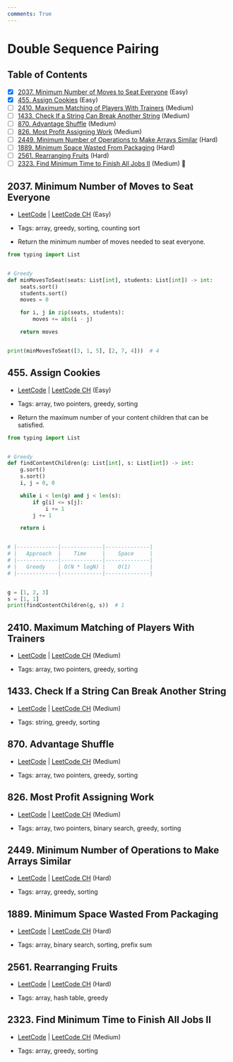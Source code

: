 ```yaml
---
comments: True
---
```


# Double Sequence Pairing

## Table of Contents

- [x] [2037. Minimum Number of Moves to Seat Everyone](https://leetcode.cn/problems/minimum-number-of-moves-to-seat-everyone/) (Easy)
- [x] [455. Assign Cookies](https://leetcode.cn/problems/assign-cookies/) (Easy)
- [ ] [2410. Maximum Matching of Players With Trainers](https://leetcode.cn/problems/maximum-matching-of-players-with-trainers/) (Medium)
- [ ] [1433. Check If a String Can Break Another String](https://leetcode.cn/problems/check-if-a-string-can-break-another-string/) (Medium)
- [ ] [870. Advantage Shuffle](https://leetcode.cn/problems/advantage-shuffle/) (Medium)
- [ ] [826. Most Profit Assigning Work](https://leetcode.cn/problems/most-profit-assigning-work/) (Medium)
- [ ] [2449. Minimum Number of Operations to Make Arrays Similar](https://leetcode.cn/problems/minimum-number-of-operations-to-make-arrays-similar/) (Hard)
- [ ] [1889. Minimum Space Wasted From Packaging](https://leetcode.cn/problems/minimum-space-wasted-from-packaging/) (Hard)
- [ ] [2561. Rearranging Fruits](https://leetcode.cn/problems/rearranging-fruits/) (Hard)
- [ ] [2323. Find Minimum Time to Finish All Jobs II](https://leetcode.cn/problems/find-minimum-time-to-finish-all-jobs-ii/) (Medium) 👑

## 2037. Minimum Number of Moves to Seat Everyone

-   [LeetCode](https://leetcode.com/problems/minimum-number-of-moves-to-seat-everyone/) | [LeetCode CH](https://leetcode.cn/problems/minimum-number-of-moves-to-seat-everyone/) (Easy)

-   Tags: array, greedy, sorting, counting sort
-   Return the minimum number of moves needed to seat everyone.

```python title="2037. Minimum Number of Moves to Seat Everyone - Python Solution"
from typing import List


# Greedy
def minMovesToSeat(seats: List[int], students: List[int]) -> int:
    seats.sort()
    students.sort()
    moves = 0

    for i, j in zip(seats, students):
        moves += abs(i - j)

    return moves


print(minMovesToSeat([3, 1, 5], [2, 7, 4]))  # 4

```

## 455. Assign Cookies

-   [LeetCode](https://leetcode.com/problems/assign-cookies/) | [LeetCode CH](https://leetcode.cn/problems/assign-cookies/) (Easy)

-   Tags: array, two pointers, greedy, sorting
-   Return the maximum number of your content children that can be satisfied.

```python title="455. Assign Cookies - Python Solution"
from typing import List


# Greedy
def findContentChildren(g: List[int], s: List[int]) -> int:
    g.sort()
    s.sort()
    i, j = 0, 0

    while i < len(g) and j < len(s):
        if g[i] <= s[j]:
            i += 1
        j += 1

    return i


# |-------------|-------------|--------------|
# |   Approach  |    Time     |    Space     |
# |-------------|-------------|--------------|
# |   Greedy    | O(N * logN) |    O(1)      |
# |-------------|-------------|--------------|


g = [1, 2, 3]
s = [1, 1]
print(findContentChildren(g, s))  # 1

```

## 2410. Maximum Matching of Players With Trainers

-   [LeetCode](https://leetcode.com/problems/maximum-matching-of-players-with-trainers/) | [LeetCode CH](https://leetcode.cn/problems/maximum-matching-of-players-with-trainers/) (Medium)

-   Tags: array, two pointers, greedy, sorting

## 1433. Check If a String Can Break Another String

-   [LeetCode](https://leetcode.com/problems/check-if-a-string-can-break-another-string/) | [LeetCode CH](https://leetcode.cn/problems/check-if-a-string-can-break-another-string/) (Medium)

-   Tags: string, greedy, sorting

## 870. Advantage Shuffle

-   [LeetCode](https://leetcode.com/problems/advantage-shuffle/) | [LeetCode CH](https://leetcode.cn/problems/advantage-shuffle/) (Medium)

-   Tags: array, two pointers, greedy, sorting

## 826. Most Profit Assigning Work

-   [LeetCode](https://leetcode.com/problems/most-profit-assigning-work/) | [LeetCode CH](https://leetcode.cn/problems/most-profit-assigning-work/) (Medium)

-   Tags: array, two pointers, binary search, greedy, sorting

## 2449. Minimum Number of Operations to Make Arrays Similar

-   [LeetCode](https://leetcode.com/problems/minimum-number-of-operations-to-make-arrays-similar/) | [LeetCode CH](https://leetcode.cn/problems/minimum-number-of-operations-to-make-arrays-similar/) (Hard)

-   Tags: array, greedy, sorting

## 1889. Minimum Space Wasted From Packaging

-   [LeetCode](https://leetcode.com/problems/minimum-space-wasted-from-packaging/) | [LeetCode CH](https://leetcode.cn/problems/minimum-space-wasted-from-packaging/) (Hard)

-   Tags: array, binary search, sorting, prefix sum

## 2561. Rearranging Fruits

-   [LeetCode](https://leetcode.com/problems/rearranging-fruits/) | [LeetCode CH](https://leetcode.cn/problems/rearranging-fruits/) (Hard)

-   Tags: array, hash table, greedy

## 2323. Find Minimum Time to Finish All Jobs II

-   [LeetCode](https://leetcode.com/problems/find-minimum-time-to-finish-all-jobs-ii/) | [LeetCode CH](https://leetcode.cn/problems/find-minimum-time-to-finish-all-jobs-ii/) (Medium)

-   Tags: array, greedy, sorting
